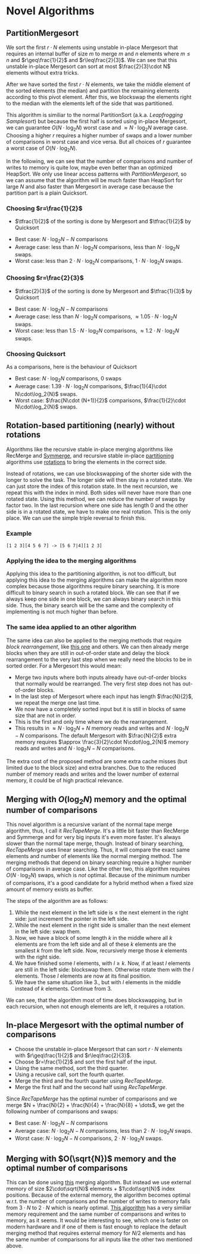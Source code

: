 # Novel Algorithms

## PartitionMergesort

We sort the first $r\cdot N$ elements using unstable in-place Mergesort that requires an internal buffer of size $m$ to merge $m$ and $n$ elements where $m\leq n$ and $r\geq\frac{1}{2}$ and $r\leq\frac{2}{3}$.
We can see that this unstable in-place Mergesort can sort at most $\frac{2}{3}\cdot N$ elements without extra tricks.

After we have sorted the first $r\cdot N$ elements, we take the middle element of the sorted elements (the median) and partition the remaining elements according to this pivot element.
After this, we blockswap the elements right to the median with the elements left of the side that was partitioned.

This algorithm is similiar to the normal PartitionSort (a.k.a. _Leapfrogging Samplesort_) but because the first half is sorted using in-place Mergesort, we can guarantee $O(N\cdot\log_2{N})$ worst case and $\approx N\cdot\log_2{N}$ average case.
Choosing a higher $r$ requires a higher number of swaps and a lower number of comparisons in worst case and vice versa. But all choices of $r$ guarantee a worst case of $O(N\cdot\log_2{N})$.

In the following, we can see that the number of comparisons and number of writes to memory is quite low, maybe even better than an optimized HeapSort.
We only use linear access patterns with _PartitionMergesort_, so we can assume that the algorithm will be much faster than HeapSort for large $N$ and also faster than Mergesort in average case because the partition part is a plain Quicksort.

### Choosing $r=\frac{1}{2}$
+ $\tfrac{1}{2}$ of the sorting is done by Mergesort and $\tfrac{1}{2}$ by Quicksort


- Best case: $N\cdot\log_2{N}-N$ comparisons
- Average case: less than $N\cdot\log_2{N}$ comparisons, less than $N\cdot\log_2{N}$ swaps.
- Worst case: less than $2\cdot N\cdot\log_2{N}$ comparisons, $1\cdot N\cdot\log_2{N}$ swaps.

### Choosing $r=\frac{2}{3}$
+ $\tfrac{2}{3}$ of the sorting is done by Mergesort and $\tfrac{1}{3}$ by Quicksort

- Best case: $N\cdot\log_2{N}-N$ comparisons
- Average case: less than $N\cdot\log_2{N}$ comparisons, $\approx 1.05\cdot N\cdot\log_2{N}$ swaps.
- Worst case: less than $1.5\cdot N\cdot\log_2{N}$ comparisons, $\approx 1.2\cdot N\cdot\log_2{N}$ swaps.

### Choosing Quicksort
As a comparisons, here is the behaviour of Quicksort

- Best case: $N\cdot\log_2{N}$ comparisons, 0 swaps
- Average case: $1.39\cdot N\cdot\log_2{N}$ comparisons, $\frac{1}{4}\cdot N\cdot\log_2{N}$ swaps.
- Worst case: $\frac{N\cdot (N+1)}{2}$ comparisons, $\frac{1}{2}\cdot N\cdot\log_2{N}$ swaps.

##  Rotation-based partitioning (nearly) without rotations

Algorithms like the recursive stable in-place merging algorithms like RecMerge and [Symmerge](http://itbe.hanyang.ac.kr/ak/papers/esa2004.pdf), and recursive stable in-place [partitioning](https://en.cppreference.com/w/cpp/algorithm/stable_partition) algorithms use [rotations](https://github.com/scandum/rotate) to bring the elements in the correct side.

Instead of rotations, we can use blockswapping of the shorter side with the longer to solve the task. The longer side will then stay in a rotated state. We can just store the index of this rotation state.
In the next recursion, we repeat this with the index in mind. Both sides will never have more than one rotated state. Using this method, we can reduce the number of swaps by factor two.
In the last recursion where one side has length 0 and the other side is in a rotated state, we have to make one real rotation. This is the only place. We can use the simple triple reversal to finish this.

### Example
```
[1 2 3][4 5 6 7] -> [5 6 7|4][1 2 3]
```

### Applying the idea to the merging algorithms
Applying this idea to the partitioning algorithm, is not too difficult, but applying this idea to the merging algorithms can make the algorithm more complex because those algorithms require binary searching.
It is more difficult to binary search in such a rotated block. We can see that if we always keep one side in one block, we can always binary search in this side. Thus, the binary search will be the same and the complexity of implementing is not much higher than before.

### The same idea applied to an other algorithm
The same idea can also be applied to the merging methods that require _block rearrangement_, like [this one](https://academic.oup.com/comjnl/article-pdf/30/4/372/1068585/300372.pdf) and others. We can then already merge blocks when they are still in out-of-order state and delay the block rearrangement to the very last step when we really need the blocks to be in sorted order.
For a Mergesort this would mean:
- Merge two inputs where both inputs already have out-of-order blocks that normally would be rearranged. The very first step does not has out-of-order blocks.
- In the last step of Mergesort where each input has length $\frac{N}{2}$, we repeat the merge one last time.
- We now have a completely sorted input but it is still in blocks of same size that are not in order.
- This is the first and only time where we do the rearrangement.
- This results in $\approx N\cdot\log_2{N}+N$ memory reads and writes and $N\cdot\log_2{N}-N$ comparisons. The default Mergesort with $\frac{N}{2}$ extra memory requires $\approx \frac{3}{2}\cdot N\cdot\log_2{N}$ memory reads and writes and $N\cdot\log_2{N}-N$ comparisons.

The extra cost of the proposed method are some extra cache misses (but limited due to the block size) and extra branches.
Due to the reduced number of memory reads and writes and the lower number of external memory, it could be of high practical relevance.

## Merging with $O(\log_2{N})$ memory and the optimal number of comparisons
This novel algorithm is a recursive variant of the normal tape merge algorithm, thus, I call it _RecTapeMerge_. It's a little bit faster than RecMerge and Symmerge and for very big inputs it's even more faster. It's always slower than the normal tape merge, though.
Instead of binary searching, _RecTapeMerge_ uses linear searching. Thus, it will compare the exact same elements and number of elements like the normal merging method. The merging methods that depend on binary searching require a higher number of comparisons in average case. Like the other two, this algorithm requires $O(N\cdot\log_2{N})$ swaps, which is _not_ optimal. Because of the minimum number of comparisons, it's a good candidate for a hybrid method when a fixed size amount of memory exists as buffer.

The steps of the algorithm are as follows: 

1. While the next element in the left side is $\leq$ the next element in the right side: just increment the pointer in the left side.
2. While the next element in the right side is smaller than the next element in the left side: swap them.
3. Now, we have a block of some length $k$ in the middle where all $k$ elements are from the left side and all of these $k$ elements are the smallest $k$ from the left side.
   Now, recursively merge those $k$ elements with the right side.
4. We have finished some $l$ elements, with $l\geq k$. Now, if at least $l$ elements are still in the left side: blockswap them. Otherwise rotate them with the $l$ elements.
   Those $l$ elements are now at its final position.
5. We have the same situation like 3., but with $l$ elements in the middle instead of $k$ elements. Continue from 3.

We can see, that the algorithm most of time does blockswapping, but in each recursion, when not enough elements are left, it requires a rotation.

## In-place Mergesort with the optimal number of comparisons
- Choose the unstable in-place Mergesort that can sort $r\cdot N$ elements with $r\geq\frac{1}{2}$ and $r\leq\frac{2}{3}$.
- Choose $r=\frac{1}{2}$ and sort the first half of the input.
- Using the same method, sort the third quarter.
- Using a recusive call, sort the fourth quarter.
- Merge the third and the fourth quarter using _RecTapeMerge_.
- Merge the first half and the second half using _RecTapeMerge_.

Since _RecTapeMerge_ has the optimal number of comparisons and we merge $N + \frac{N}{2} + \frac{N}{4} + \frac{N}{8} + \dots$,
we get the following number of comparisons and swaps:

- Best case: $N\cdot\log_2{N}-N$ comparisons
- Average case: $N\cdot\log_2{N}-N$ comparisons, less than $2\cdot N\cdot\log_2{N}$ swaps.
- Worst case: $N\cdot\log_2{N}-N$ comparisons, $2\cdot N\cdot\log_2{N}$ swaps.

## Merging with $O(\sqrt{N})$ memory and the optimal number of comparisons
This can be done using [this](https://www.sciencedirect.com/science/article/abs/pii/S002001900500339X) merging algorithm. But instead we use external memory of size $2\cdot\sqrt{N}$ elements + $1\cdot\sqrt{N}$ index positions.
Because of the external memory, the algorithm becomes optimal w.r.t. the number of comparisons and the number of writes to memory falls from $3\cdot N$ to $2\cdot N$ which is nearly optimal.
[This algorithm](https://academic.oup.com/comjnl/article-pdf/30/4/372/1068585/300372.pdf) has a very similiar memory requirement and the same number of comparisons and writes to memory, as it seems.
It would be interesting to see, which one is faster on modern hardware and if one of them is fast enough to replace the default merging method that requires external memory for $N/2$ elements and has the same number of comparisons for all inputs like the other two mentioned above. 
